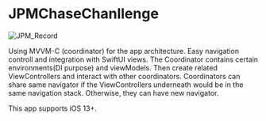 # JPMChaseChanllenge

![JPM_Record](https://user-images.githubusercontent.com/83689709/205482477-0703b93e-afe1-491d-a61a-f1808fe3893e.gif)

Using MVVM-C (coordinator) for the app architecture. Easy navigation controll and integration with SwiftUI views. 
The Coordinator contains certain environments(DI purpose) and viewModels. Then create related ViewControllers and interact with other coordinators.
Coordinators can share same navigator if the ViewControllers underneath would be in the same navigation stack. Otherwise, they can have new navigator.

This app supports iOS 13+. 

